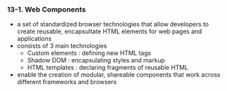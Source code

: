 ### 13-1. Web Components
* a set of standardized browser technologies that allow developers to create reusable, encapsultate HTML elements for web pages and applications
* consists of 3 main technologies
	* Custom elements : defining new HTML tags
	* Shadow DOM : encapsulating styles and markup
	* HTML templates : declaring fragments of reusable HTML
* enable the creation of modular, shareable components that work across different frameworks and browsers
